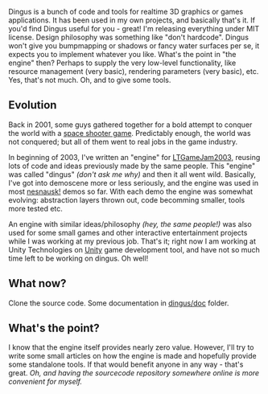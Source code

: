 Dingus is a bunch of code and tools for realtime 3D graphics or games applications. It has been used in my own projects, and basically that's it. If you'd find Dingus useful for you - great! I'm releasing everything under MIT license. Design philosophy was something like "don't hardcode". Dingus won't give you bumpmapping or shadows or fancy water surfaces per se, it expects you to implement whatever you like. What's the point in "the engine" then? Perhaps to supply the very low-level functionality, like resource management (very basic), rendering parameters (very basic), etc. Yes, that's not much. Oh, and to give some tools.


## Evolution

Back in 2001, some guys gathered together for a bold attempt to conquer the world with a [space shooter game](http://aras-p.info/projHkorez.html). Predictably enough, the world was not conquered; but all of them went to real jobs in the game industry.

In beginning of 2003, I've written an "engine" for [LTGameJam2003](http://ltgamejam.org/2003), reusing lots of code and ideas previously made by the same people. This "engine" was called "dingus" _(don't ask me why)_ and then it all went wild.
Basically, I've got into demoscene more or less seriously, and the engine was used in most [nesnausk!](http://www.nesnausk.org/) demos so far. With each demo the engine was somewhat evolving: abstraction layers thrown out, code becomming smaller, tools more tested etc.

An engine with similar ideas/philosophy _(hey, the same people!)_ was also used for some small games and other interactive entertainment projects while I was working at my previous job. That's it; right now I am working at Unity Technologies on [Unity](http://unity3d.com) game development tool, and have not so much time left to be working on dingus. Oh well!


## What now?

Clone the source code. Some documentation in [dingus/doc](dingus/doc) folder.


## What's the point?

I know that the engine itself provides nearly zero value. However, I'll try to write some small articles on how the engine is made and hopefully provide some standalone tools. If that would benefit anyone in any way - that's great. _Oh, and having the sourcecode repository somewhere online is more convenient for myself._
